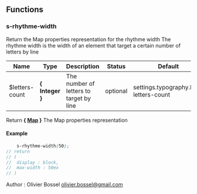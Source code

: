 ## Functions


### s-rhythme-width

Return the Map properties representation for the rhythme width
The rhythme width is the width of an element that target a certain number of letters by line



Name  |  Type  |  Description  |  Status  |  Default
------------  |  ------------  |  ------------  |  ------------  |  ------------
$letters-count  |  **{ Integer }**  |  The number of letters to target by line  |  optional  |  settings.typography.line-letters-count

Return **{ [Map](http://www.sass-lang.com/documentation/file.SASS_REFERENCE.html#maps) }** The Map properties representation

#### Example
```scss
	s-rhythme-width(50);
// return
// (
// 	display : block,
// 	max-width : 50ex
// )
```
Author : Olivier Bossel <olivier.bossel@gmail.com>